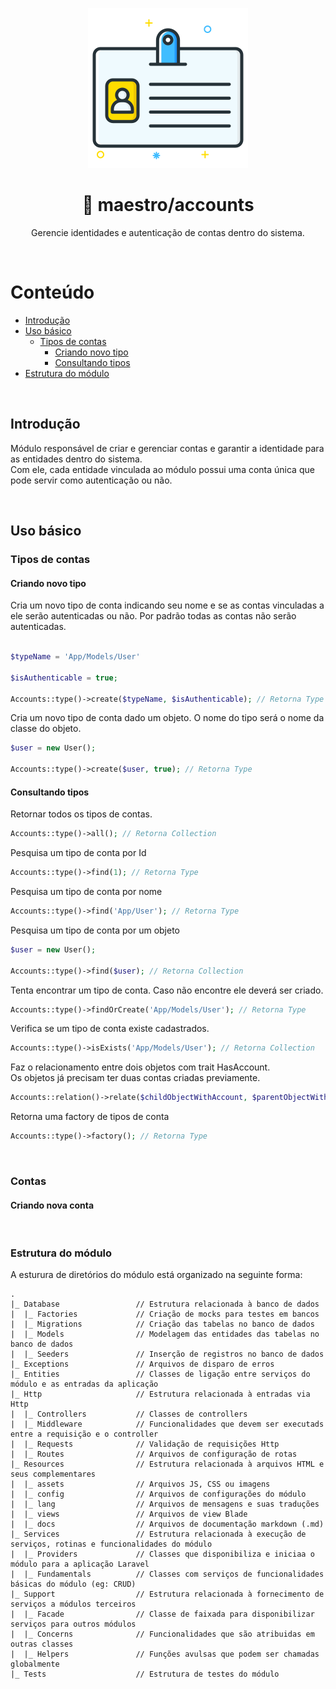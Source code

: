 <p align="center">
    <img width="256" src="Resources/assets/imgs/accounts.png" alt="maestriam/samurai logo">
</p>

<h1 align="center">🔑 maestro/accounts</h1>

<p align="center">
  Gerencie identidades e autenticação de contas dentro do sistema. 
</p>

<br/>

# Conteúdo
- [Introdução](#intro)
- [Uso básico](#basic)
  - [Tipos de contas](#types)
    - [Criando novo tipo](#creating-type)
    - [Consultando tipos](#consulting-types)
- [Estrutura do módulo](#strucure)

<br/>

## <a id="intro"></a> Introdução
Módulo responsável de criar e gerenciar contas e garantir a identidade para as entidades dentro do sistema.  <br/>
Com ele, cada entidade vinculada ao módulo possui uma conta única que pode servir como autenticação ou não.  

<br/>

## <a id="basic"></a> Uso básico
### <a id="types"></a> Tipos de contas

#### <a id="creating-type"></a> Criando novo tipo

Cria um novo tipo de conta indicando seu nome e se as contas vinculadas a ele serão autenticadas ou não.
Por padrão todas as contas não serão autenticadas.
```php

$typeName = 'App/Models/User'

$isAuthenticable = true;

Accounts::type()->create($typeName, $isAuthenticable); // Retorna Type
```

Cria um novo tipo de conta dado um objeto. O nome do tipo será o nome da classe do objeto.  
```php
$user = new User();

Accounts::type()->create($user, true); // Retorna Type
```

#### <a id="consulting-types"></a> Consultando tipos

Retornar todos os tipos de contas.
```php
Accounts::type()->all(); // Retorna Collection
```

Pesquisa um tipo de conta por Id
```php
Accounts::type()->find(1); // Retorna Type
```
  
Pesquisa um tipo de conta por nome
```php
Accounts::type()->find('App/User'); // Retorna Type
```

Pesquisa um tipo de conta por um objeto
```php
$user = new User();

Accounts::type()->find($user); // Retorna Collection
```

Tenta encontrar um tipo de conta. Caso não encontre ele deverá ser criado.
```php
Accounts::type()->findOrCreate('App/Models/User'); // Retorna Type
```

Verifica se um tipo de conta existe cadastrados.
```php
Accounts::type()->isExists('App/Models/User'); // Retorna Collection
```

Faz o relacionamento entre dois objetos com trait HasAccount.  
Os objetos já precisam ter duas contas criadas previamente.  
```php
Accounts::relation()->relate($childObjectWithAccount, $parentObjectWithAccount);
```

Retorna uma factory de tipos de conta
```php
Accounts::type()->factory(); // Retorna Type
```
<br/>

### <a id="accounts"></a> Contas

#### <a id="creating-account"></a> Criando nova conta

<br/>

### <a id="strucure"></a> Estrutura do módulo
A esturura de diretórios do módulo está organizado na seguinte forma:


```
.
|_ Database                 // Estrutura relacionada à banco de dados
|  |_ Factories             // Criação de mocks para testes em bancos       
|  |_ Migrations            // Criação das tabelas no banco de dados         
|  |_ Models                // Modelagem das entidades das tabelas no banco de dados     
|  |_ Seeders               // Inserção de registros no banco de dados
|_ Exceptions               // Arquivos de disparo de erros   
|_ Entities                 // Classes de ligação entre serviços do módulo e as entradas da aplicação  
|_ Http                     // Estrutura relacionada à entradas via Http
|  |_ Controllers           // Classes de controllers       
|  |_ Middleware            // Funcionalidades que devem ser executads entre a requisição e o controller
|  |_ Requests              // Validação de requisições Http     
|  |_ Routes                // Arquivos de configuração de rotas   
|_ Resources                // Estrutura relacionada à arquivos HTML e seus complementares 
|  |_ assets                // Arquivos JS, CSS ou imagens   
|  |_ config                // Arquivos de configurações do módulo
|  |_ lang                  // Arquivos de mensagens e suas traduções
|  |_ views                 // Arquivos de view Blade   
|  |_ docs                  // Arquivos de documentação markdown (.md)   
|_ Services                 // Estrutura relacionada à execução de serviços, rotinas e funcionalidades do módulo  
|  |_ Providers             // Classes que disponibiliza e iniciaa o módulo para a aplicação Laravel
|  |_ Fundamentals          // Classes com serviços de funcionalidades básicas do módulo (eg: CRUD)     
|_ Support                  // Estrutura relacionada à fornecimento de serviços a módulos terceiros 
|  |_ Facade                // Classe de faixada para disponibilizar serviços para outros módulos     
|  |_ Concerns              // Funcionalidades que são atribuidas em outras classes     
|  |_ Helpers               // Funções avulsas que podem ser chamadas globalmente     
|_ Tests                    // Estrutura de testes do módulo
```